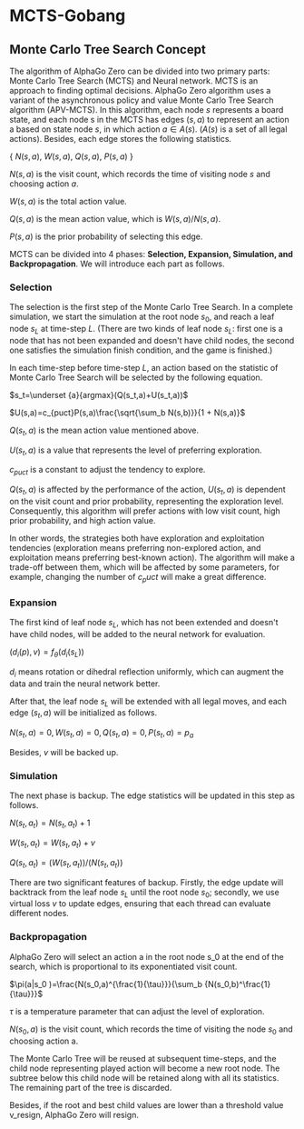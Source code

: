 # MCTS-Gobang

## Monte Carlo Tree Search Concept

The algorithm of AlphaGo Zero can be divided into two primary parts: Monte Carlo Tree Search (MCTS) and Neural network. MCTS is an approach to finding optimal decisions. AlphaGo Zero algorithm uses a variant of the asynchronous policy and value Monte Carlo Tree Search algorithm (APV-MCTS). In this algorithm, each node $s$ represents a board state, and each node s in the MCTS has edges $(s,a)$ to represent an action a based on state node $s$, in which action $a \in A(s)$. ($A(s)$ is a set of all legal actions). Besides, each edge stores the following statistics.

{ $N(s,a)$, $W(s,a)$, $Q(s,a)$, $P(s,a)$ }

$N(s,a)$ is the visit count, which records the time of visiting node $s$ and choosing action $a$.

$W(s,a)$ is the total action value.

$Q(s,a)$ is the mean action value, which is $W(s,a)/N(s,a)$.

$P(s,a)$ is the prior probability of selecting this edge.

MCTS can be divided into 4 phases: **Selection, Expansion, Simulation, and Backpropagation**. We will introduce each part as follows.

### Selection

The selection is the first step of the Monte Carlo Tree Search. In a complete simulation, we start the simulation at the root node $s_0$, and reach a leaf node $s_L$ at time-step $L$. (There are two kinds of leaf node $s_L$: first one is a node that has not been expanded and doesn't have child nodes, the second one satisfies the simulation finish condition, and the game is finished.)

In each time-step before time-step $L$, an action based on the statistic of Monte Carlo Tree Search will be selected by the following equation.

$s_t=\underset {a}{argmax}(Q(s_t,a)+U(s_t,a))$

$U(s,a)=c_{puct}P(s,a)\frac{\sqrt{\sum_b N(s,b)}}{1 + N(s,a)}$

$Q(s_t,a)$ is the mean action value mentioned above.

$U(s_t,a)$ is a value that represents the level of preferring exploration.

$c_{puct}$ is a constant to adjust the tendency to explore.

$Q(s_t,a)$ is affected by the performance of the action, $U(s_t,a)$ is dependent on the visit count and prior probability, representing the exploration level. Consequently, this algorithm will prefer actions with low visit count, high prior probability, and high action value.

In other words, the strategies both have exploration and exploitation tendencies (exploration means preferring non-explored action, and exploitation means preferring best-known action). The algorithm will make a trade-off between them, which will be affected by some parameters, for example, changing the number of $c_puct$ will make a great difference.

### Expansion
The first kind of leaf node $s_L$, which has not been extended and doesn't have child nodes, will be added to the neural network for evaluation.

$(d_i (p),v)=f_θ (d_i (s_L))$

$d_i$ means rotation or dihedral reflection uniformly, which can augment the data and train the neural network better.

After that, the leaf node $s_L$ will be extended with all legal moves, and each edge $(s_t,a)$ will be initialized as follows.

${ N(s_t,a)=0, W(s_t,a)=0, Q(s_t,a)=0, P(s_t,a)=p_a }$

Besides, $v$ will be backed up.

### Simulation

The next phase is backup. The edge statistics will be updated in this step as follows.

$N(s_t,a_t) = N(s_t,a_t )+1$

$W(s_t,a_t) = W(s_t,a_t )+ v$

$Q(s_t,a_t) = (W(s_t,a_t))/(N(s_t,a_t))$

There are two significant features of backup. Firstly, the edge update will backtrack from the leaf node $s_L$ until the root node $s_0$; secondly, we use virtual loss $v$ to update edges, ensuring that each thread can evaluate different nodes.

### Backpropagation

AlphaGo Zero will select an action a in the root node s_0 at the end of the search, which is proportional to its exponentiated visit count.

$\pi(a|s_0 )=\frac{N(s_0,a)^{\frac{1}{\tau}}}{\sum_b {N(s_0,b)^\frac{1}{\tau}}}$


$τ$ is a temperature parameter that can adjust the level of exploration.

$N(s_0,a)$ is the visit count, which records the time of visiting the node $s_0$ and choosing action a.

The Monte Carlo Tree will be reused at subsequent time-steps, and the child node representing played action will become a new root node. The subtree below this child node will be retained along with all its statistics. The remaining part of the tree is discarded.

Besides, if the root and best child values are lower than a threshold value v_resign, AlphaGo Zero will resign.

 
